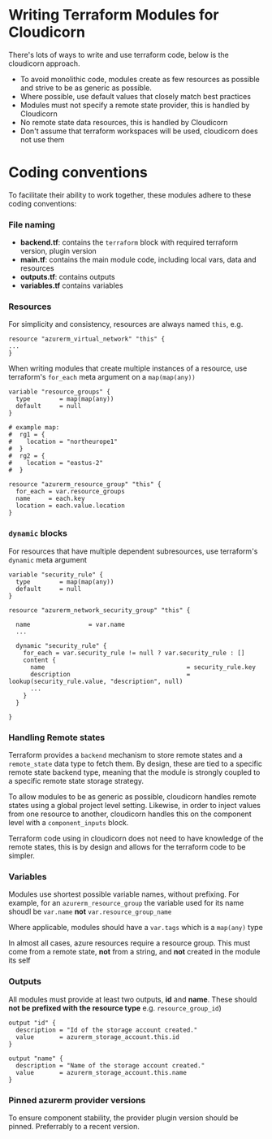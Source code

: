 # Writing Terraform Modules for Cloudicorn

There's lots of ways to write and use terraform code, below is the cloudicorn approach.

- To avoid monolithic code, modules create as few resources as possible and strive to be as generic as possible.
- Where possible, use default values that closely match best practices
- Modules must not specify a remote state provider, this is handled by Cloudicorn
- No remote state data resources, this is handled by Cloudicorn
- Don't assume that terraform workspaces will be used, cloudicorn does not use them


# Coding conventions

To facilitate their ability to work together, these modules adhere to these coding conventions:

### File naming

- **backend.tf**: contains the `terraform` block with required terraform version, plugin version
- **main.tf**: contains the main module code, including local vars, data and resources
- **outputs.tf**: contains outputs
- **variables.tf** contains variables

### Resources

For simplicity and consistency, resources are always named `this`, e.g.

```
resource "azurerm_virtual_network" "this" {
...
}
```

When writing modules that create multiple instances of a resource, use terraform's `for_each` meta argument on a `map(map(any))`

```
variable "resource_groups" {
  type        = map(map(any))
  default     = null
}

# example map:
#  rg1 = {
#    location = "northeurope1"
#  }
#  rg2 = {
#    location = "eastus-2"
#  }

resource "azurerm_resource_group" "this" {
  for_each = var.resource_groups
  name     = each.key
  location = each.value.location
}

```

### `dynamic` blocks

For resources that have multiple dependent subresources, use terraform's `dynamic` meta argument

```
variable "security_rule" {
  type        = map(map(any))
  default     = null
}

resource "azurerm_network_security_group" "this" {

  name                = var.name
  ...

  dynamic "security_rule" {
    for_each = var.security_rule != null ? var.security_rule : []
    content {
      name                                       = security_rule.key
      description                                = lookup(security_rule.value, "description", null)
      ...
    }
  }

}
```

### Handling Remote states

Terraform provides a `backend` mechanism to store remote states and a `remote_state` data type to fetch them. By design, these are tied to a specific remote state backend type, meaning that the module is strongly coupled to a specific remote state storage strategy.

To allow modules to be as generic as possible, cloudicorn handles remote states using a global project level setting.  Likewise, in order to inject values from one resource to another, cloudicorn handles this on the component level with a `component_inputs` block. 

Terraform code using in cloudicorn does not need to have knowledge of the remote states, this is by design and allows for the terraform code to be simpler.


### Variables

Modules use shortest possible variable names, without prefixing.  For example, for an `azurerm_resource_group` the variable used for its name shoudl be `var.name` **not** `var.resource_group_name`

Where applicable, modules should have a `var.tags` which is a `map(any)` type

In almost all cases, azure resources require a resource group.  This must come from a remote state, **not** from a string, and **not** created in the module its self

### Outputs

All modules must provide at least two outputs, **id** and **name**.
These should **not be prefixed with the resource type** e.g. `resource_group_id`)

```
output "id" {
  description = "Id of the storage account created."
  value       = azurerm_storage_account.this.id
}

output "name" {
  description = "Name of the storage account created."
  value       = azurerm_storage_account.this.name
}
```

### Pinned azurerm provider versions

To ensure component stability, the provider plugin version should be pinned.  Preferrably to a recent version.


